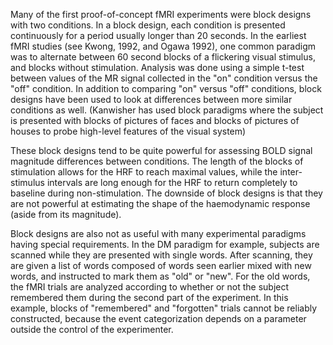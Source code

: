Many of the first proof-of-concept fMRI experiments were block designs
with two conditions. In a block design, each condition is presented
continuously for a period usually longer than 20 seconds. In the
earliest fMRI studies (see Kwong, 1992, and Ogawa 1992), one common
paradigm was to alternate between 60 second blocks of a flickering
visual stimulus, and blocks without stimulation. Analysis was done using
a simple t-test between values of the MR signal collected in the \"on\"
condition versus the \"off\" condition. In addition to comparing \"on\"
versus \"off\" conditions, block designs have been used to look at
differences between more similar conditions as well. (Kanwisher has used
block paradigms where the subject is presented with blocks of pictures
of faces and blocks of pictures of houses to probe high-level features
of the visual system)

These block designs tend to be quite powerful for assessing BOLD signal
magnitude differences between conditions. The length of the blocks of
stimulation allows for the HRF to reach maximal values, while the
inter-stimulus intervals are long enough for the HRF to return
completely to baseline during non-stimulation. The downside of block
designs is that they are not powerful at estimating the shape of the
haemodynamic response (aside from its magnitude).

Block designs are also not as useful with many experimental paradigms
having special requirements. In the DM paradigm for example, subjects
are scanned while they are presented with single words. After scanning,
they are given a list of words composed of words seen earlier mixed with
new words, and instructed to mark them as \"old\" or \"new\". For the
old words, the fMRI trials are analyzed according to whether or not the
subject remembered them during the second part of the experiment. In
this example, blocks of \"remembered\" and \"forgotten\" trials cannot
be reliably constructed, because the event categorization depends on a
parameter outside the control of the experimenter.

